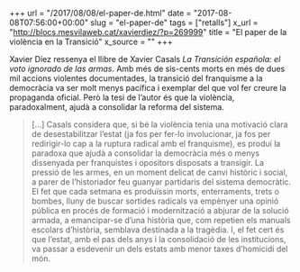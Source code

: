 +++
url = "/2017/08/08/el-paper-de.html"
date = "2017-08-08T07:56:00+00:00"
slug = "el-paper-de"
tags = ["retalls"]
x_url = "http://blocs.mesvilaweb.cat/xavierdiez/?p=269999"
title = "El paper de la violència en la Transició"
x_source = ""
+++


Xavier Diez ressenya el llibre de Xavier Casals *La Transición española: el voto ignorado de las armas*. Amb més de sis-cents morts en més de dues mil accions violentes documentades, la transició del franquisme a la democràcia va ser molt menys pacífica i exemplar del que vol fer creure la propaganda oficial. Però la tesi de l’autor és que la violència, paradoxalment, ajudà a consolidar la reforma del sistema.

> […] Casals considera que, si bé la violència tenia una motivació clara de desestabilitzar l’estat (ja fos per fer-lo involucionar, ja fos per redirigir-lo cap a la ruptura radical amb el franquisme), es produí la paradoxa que ajudà a consolidar la democràcia més o menys dissenyada per franquistes i opositors disposats a transigir. La pressió de les armes, en un moment delicat de canvi històric i social, a parer de l’historiador feu guanyar partidaris del sistema democràtic. El fet que cada setmana es produïssin morts, enterraments, trets o bombes, lluny de buscar sortides radicals va empènyer una opinió pública en procés de formació i modernització a abjurar de la solució armada, a emancipar-se d’una història que, com repetien els manuals escolars d’història, semblava destinada a la tragèdia. I, el fet cert és que l’estat, amb el pas dels anys i la consolidació de les institucions, va passar a esdevenir un dels estats amb menor taxes d’homicidi del món.

